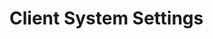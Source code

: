 [title]: # (Client System Settings)
[tags]: # (admin,configuration)
[priority]: # (10)
# Client System Settings

